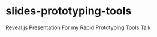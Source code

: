 slides-prototyping-tools
========================

Reveal.js Presentation For my Rapid Prototyping Tools Talk
